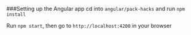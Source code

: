 ###Setting up the Angular app
cd into `angular/pack-hacks` and run `npm install`

Run `npm start`, then go to `http://localhost:4200` in your browser